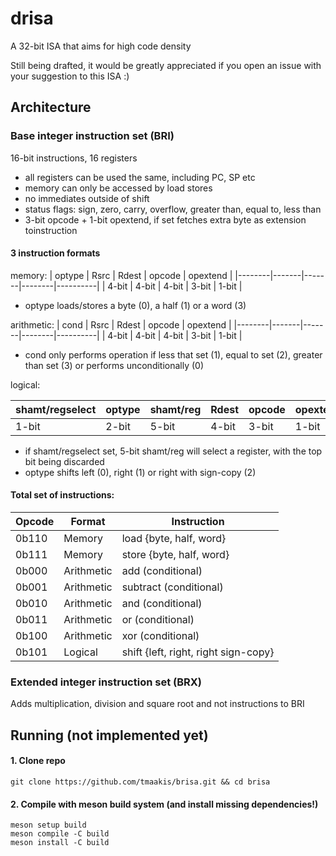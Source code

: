 # drisa
A 32-bit ISA that aims for high code density

Still being drafted, it would be greatly appreciated if you open an issue with your suggestion to this ISA :)

## Architecture
### Base integer instruction set (BRI)
16-bit instructions, 16 registers
- all registers can be used the same, including PC, SP etc
- memory can only be accessed by load stores
- no immediates outside of shift
- status flags: sign, zero, carry, overflow, greater than, equal to, less than
- 3-bit opcode + 1-bit opextend, if set fetches extra byte as extension toinstruction
#### 3 instruction formats
memory:
| optype | Rsrc  | Rdest | opcode | opextend |
|--------|-------|-------|--------|----------|
| 4-bit  | 4-bit | 4-bit | 3-bit  | 1-bit    |

- optype loads/stores a byte (0), a half (1) or a word (3)

arithmetic:
| cond   | Rsrc  | Rdest | opcode | opextend |
|--------|-------|-------|--------|----------|
| 4-bit  | 4-bit | 4-bit | 3-bit  | 1-bit    |

- cond only performs operation if less that set (1), equal to set (2), greater than set (3) or performs unconditionally (0)

logical:

| shamt/regselect | optype | shamt/reg | Rdest | opcode | opextend |
|-----------------|--------|-----------|-------|--------|----------|
| 1-bit           | 2-bit | 5-bit      | 4-bit | 3-bit  | 1-bit    |

- if shamt/regselect set, 5-bit shamt/reg will select a register, with the top bit being discarded
- optype shifts left (0), right (1) or right with sign-copy (2)
#### Total set of instructions:
| Opcode | Format     | Instruction                          |
|--------|------------|--------------------------------------|
| 0b110  | Memory     | load {byte, half, word}              |
| 0b111  | Memory     | store {byte, half, word}             |
| 0b000  | Arithmetic | add (conditional)                    |
| 0b001  | Arithmetic | subtract (conditional)               |
| 0b010  | Arithmetic | and (conditional)                    |
| 0b011  | Arithmetic | or (conditional)                     |
| 0b100  | Arithmetic | xor (conditional)                    |
| 0b101  | Logical    | shift {left, right, right sign-copy} |
### Extended integer instruction set (BRX)
Adds multiplication, division and square root and not instructions to BRI
## Running (not implemented yet) 
#### 1. Clone repo
```
git clone https://github.com/tmaakis/brisa.git && cd brisa
```
#### 2. Compile with meson build system (and install missing dependencies!)
```
meson setup build
meson compile -C build
meson install -C build
```
